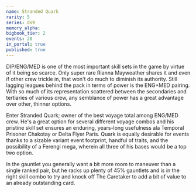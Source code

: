 ```yaml
---
name: Stranded Quark
rarity: 5
series: ds9
memory_alpha:
bigbook_tier: 2
events: 20
in_portal: true
published: true
---
```


DIP/ENG/MED is one of the most important skill sets in the game by virtue of it being so scarce. Only super rare Rianna Mayweather shares it and even if other crew trickle in, that won't do much to diminish its authority. Still lagging leagues behind the pack in terms of power is the ENG+MED pairing. With so much of its representation scattered between the secondaries and tertiaries of various crew, any semblance of power has a great advantage over other, thinner options.

Enter Stranded Quark; owner of the best voyage total among ENG/MED crew. He's a great option for several different voyage combos and his pristine skill set ensures an enduring, years-long usefulness ala Temporal Prisoner Chakotay or Delta Flyer Paris. Quark is equally desirable for events thanks to a sizable variant event footprint, handful of traits, and the possibility of a Ferengi mega, wherein all three of his bases would be a top two option.

In the gauntlet you generally want a bit more room to maneuver than a single ranked pair, but he racks up plenty of 45% gauntlets and is in the right skill combo to try and knock off The Caretaker to add a bit of value to an already outstanding card.
